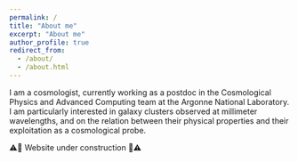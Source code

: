 ```yaml
---
permalink: /
title: "About me"
excerpt: "About me"
author_profile: true
redirect_from: 
  - /about/
  - /about.html
---
```


I am a cosmologist, currently working as a postdoc in the Cosmological Physics and Advanced Computing team at the Argonne National Laboratory.
I am particularly interested in galaxy clusters observed at millimeter wavelengths, and on the relation between their physical properties and their exploitation as a cosmological probe.

:warning::construction: Website under construction :construction::warning:
